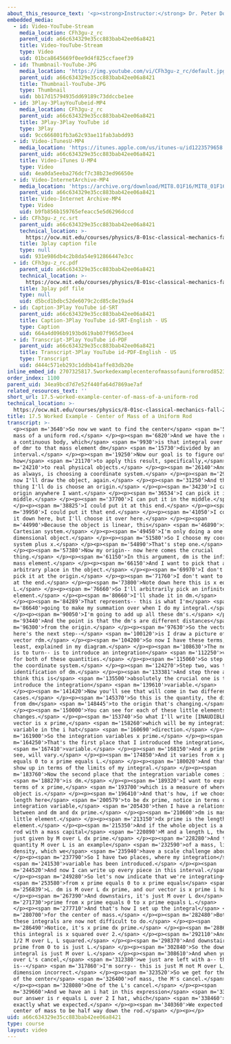 ```yaml
---
about_this_resource_text: '<p><strong>Instructor:</strong> Dr. Peter Dourmashkin</p>'
embedded_media:
  - id: Video-YouTube-Stream
    media_location: CFh3gu-z_rc
    parent_uid: a66c634329e35cc883bab42ee06a8421
    title: Video-YouTube-Stream
    type: Video
    uid: 01bca8645669f0ee9d4f825ccfaeef39
  - id: Thumbnail-YouTube-JPG
    media_location: 'https://img.youtube.com/vi/CFh3gu-z_rc/default.jpg'
    parent_uid: a66c634329e35cc883bab42ee06a8421
    title: Thumbnail-YouTube-JPG
    type: Thumbnail
    uid: bb17d15794935dd69189c73ddccbe1ee
  - id: 3Play-3PlayYouTubeid-MP4
    media_location: CFh3gu-z_rc
    parent_uid: a66c634329e35cc883bab42ee06a8421
    title: 3Play-3Play YouTube id
    type: 3Play
    uid: 9cc666801fb3a62c93ae11fab3abdd93
  - id: Video-iTunesU-MP4
    media_location: 'https://itunes.apple.com/us/itunes-u/id1223579658'
    parent_uid: a66c634329e35cc883bab42ee06a8421
    title: Video-iTunes U-MP4
    type: Video
    uid: 4ea0da5eeba276dcf7c38b23ed96650e
  - id: Video-InternetArchive-MP4
    media_location: 'https://archive.org/download/MIT8.01F16/MIT8_01F16_L17v04_360p.mp4'
    parent_uid: a66c634329e35cc883bab42ee06a8421
    title: Video-Internet Archive-MP4
    type: Video
    uid: b9fb856b159765efeacc5e5d6296dccd
  - id: CFh3gu-z_rc.srt
    parent_uid: a66c634329e35cc883bab42ee06a8421
    technical_location: >-
      https://ocw.mit.edu/courses/physics/8-01sc-classical-mechanics-fall-2016/week-5-momentum-and-impulse/17.5-worked-example-center-of-mass-of-a-uniform-rod/17.5-worked-example-center-of-mass-of-a-uniform-rod/CFh3gu-z_rc.srt
    title: 3play caption file
    type: null
    uid: 931e986db4c2b8da54e912866447e3cc
  - id: CFh3gu-z_rc.pdf
    parent_uid: a66c634329e35cc883bab42ee06a8421
    technical_location: >-
      https://ocw.mit.edu/courses/physics/8-01sc-classical-mechanics-fall-2016/week-5-momentum-and-impulse/17.5-worked-example-center-of-mass-of-a-uniform-rod/17.5-worked-example-center-of-mass-of-a-uniform-rod/CFh3gu-z_rc.pdf
    title: 3play pdf file
    type: null
    uid: d5bcd1bdbc52de6079c2cd85c8e19ad4
  - id: Caption-3Play YouTube id-SRT
    parent_uid: a66c634329e35cc883bab42ee06a8421
    title: Caption-3Play YouTube id-SRT-English - US
    type: Caption
    uid: 664a4d096b9193bd619ab07f965d3ee4
  - id: Transcript-3Play YouTube id-PDF
    parent_uid: a66c634329e35cc883bab42ee06a8421
    title: Transcript-3Play YouTube id-PDF-English - US
    type: Transcript
    uid: d444c571eb293c1ddbb41affe83db20e
inline_embed_id: 2707325817.5workedexamplecenterofmassofauniformrod85238348
order_index: 1100
parent_uid: 34ea9bcd7d7e52f440fa64d7869ae7af
related_resources_text: ''
short_url: 17.5-worked-example-center-of-mass-of-a-uniform-rod
technical_location: >-
  https://ocw.mit.edu/courses/physics/8-01sc-classical-mechanics-fall-2016/week-5-momentum-and-impulse/17.5-worked-example-center-of-mass-of-a-uniform-rod/17.5-worked-example-center-of-mass-of-a-uniform-rod
title: 17.5 Worked Example - Center of Mass of a Uniform Rod
transcript: >-
  <p><span m='3640'>So now we want to find the center</span> <span m='5170'>of
  mass of a uniform rod.</span> </p><p><span m='6820'>And we have the result for
  a continuous body, which</span> <span m='9930'>is that integral over the body
  of dmr to that mass element dm</span> <span m='15730'>divided by an
  interval.</span> </p><p><span m='19250'>Now our goal is to figure out
  how</span> <span m='21170'>to apply this result, specifically,</span> <span
  m='24210'>to real physical objects.</span> </p><p><span m='26140'>And the key,
  as always, is choosing a coordinate system.</span> </p><p><span m='29060'>So
  now I'll draw the object, again.</span> </p><p><span m='31250'>And the first
  thing I'll do is choose an origin.</span> </p><p><span m='34230'>I can pick my
  origin anywhere I want.</span> </p><p><span m='36534'>I can pick it in the
  middle.</span> </p><p><span m='37700'>I can put it in the middle.</span>
  </p><p><span m='38825'>I could put it at this end.</span> </p><p><span
  m='39950'>I could put it that end.</span> </p><p><span m='41050'>I could put
  it down here, but I'll choose it over here.</span> </p><p><span
  m='44990'>Because the object is linear, this</span> <span m='46890'>is a very
  Cartesian system.</span> </p><p><span m='49450'>I'm only doing a one
  dimensional object.</span> </p><p><span m='51580'>So I choose my coordinate
  system plus x.</span> </p><p><span m='54890'>That's step one.</span>
  </p><p><span m='57380'>Now my origin-- now here comes the crucial
  thing.</span> </p><p><span m='61150'>In this argument, dm is the infinitesimal
  mass element.</span> </p><p><span m='66150'>And I want to pick that at an
  arbitrary place in the object.</span> </p><p><span m='69970'>I don't want to
  pick it at the origin.</span> </p><p><span m='71760'>I don't want to pick it
  at the end.</span> </p><p><span m='73800'>Note down here this is x equals
  L.</span> </p><p><span m='76660'>So I'll arbitrarily pick an infinitesimal
  element.</span> </p><p><span m='80660'>I'll shade it in dm.</span>
  </p><p><span m='84289'>That represents-- this is what I'm</span> <span
  m='86640'>going to make my summation over when I do my integral.</span>
  </p><p><span m='90050'>I'm going to add up all these dm's.</span> </p><p><span
  m='93440'>And the point is that the dm's are different distances</span> <span
  m='96300'>from the origin.</span> </p><p><span m='97630'>So the vector-- and
  here's the next step--</span> <span m='100120'>is I draw a picture of my
  vector rdm.</span> </p><p><span m='104200'>So now I have these terms, at
  least, explained in my diagram.</span> </p><p><span m='108630'>The next step
  is to turn-- is to introduce an integration</span> <span m='112250'>variable
  for both of these quantities.</span> </p><p><span m='115060'>So step one was
  the coordinate system.</span> </p><p><span m='124270'>Step two, was the
  identification of dm.</span> </p><p><span m='133381'>And step three and I
  think this is</span> <span m='135500'>absolutely the crucial one is to
  introduce the integration</span> <span m='139610'>variable.</span>
  </p><p><span m='141420'>Now you'll see that will come in two different
  cases.</span> </p><p><span m='145370'>So this is the quantity, the distance
  from dm</span> <span m='148445'>to the origin that's changing.</span>
  </p><p><span m='150000'>You can see for each of these little elements, that
  changes.</span> </p><p><span m='153740'>So what I'll write [INAUDIBLE] as a
  vector is x prime,</span> <span m='158260'>which will be my integration
  variable in the i hat</span> <span m='160690'>direction.</span> </p><p><span
  m='161900'>So the integration variables x prime.</span> </p><p><span
  m='164250'>That's the first place that I introduced the integration</span>
  <span m='167410'>variable.</span> </p><p><span m='168150'>And x prime, you can
  see, will vary.</span> </p><p><span m='174850'>And it varies from x prime
  equals 0 to x prime equals L.</span> </p><p><span m='180020'>And that will
  show up in terms of the limits of my integral.</span> </p><p><span
  m='183760'>Now the second place that the integration variable comes in</span>
  <span m='188270'>is dm.</span> </p><p><span m='189320'>I want to express in
  terms of x prime,</span> <span m='193700'>which is a measure of where this
  object is.</span> </p><p><span m='196410'>And that's how, if we choose this
  length here</span> <span m='200579'>to be dx prime, notice in terms of the
  integration variable,</span> <span m='205430'>then I have a relationship
  between and dm and dx prime.</span> </p><p><span m='210600'>dm is mass in this
  little element.</span> </p><p><span m='213150'>dx prime is the length of the
  element.</span> </p><p><span m='215350'>And if the whole object is a uniform
  rod with a mass capital</span> <span m='220890'>M and a length L, then its
  just given by M over L dx prime.</span> </p><p><span m='228280'>And this
  quantity M over L is an example</span> <span m='232590'>of a mass, linear mass
  density, which we</span> <span m='235940'>have a scale challenge about.</span>
  </p><p><span m='237790'>So I have two places, where my integration</span>
  <span m='241530'>variable has been introduced.</span> </p><p><span
  m='244520'>And now I can write up every piece in this interval.</span>
  </p><p><span m='249280'>So let's now indicate that we're integrating</span>
  <span m='253580'>from x prime equals 0 to x prime equals</span> <span
  m='256839'>L. dm is M over L dx prime, and our vector is x prime i hat.</span>
  </p><p><span m='267390'>And downstairs, it's just M over L dx</span> <span
  m='271730'>prime from x prime equals 0 to x prime equals L.</span>
  </p><p><span m='277710'>And that's how I set up the integral</span> <span
  m='280700'>for the center of mass.</span> </p><p><span m='282480'>Both of
  these integrals are now not difficult to do.</span> </p><p><span
  m='286490'>Notice, it's x prime dx prime.</span> </p><p><span m='288670'>So
  this integral is x squared over 2.</span> </p><p><span m='292110'>And I get
  1/2 M over L, L squared.</span> </p><p><span m='298370'>And downstairs, dx
  prime from 0 to is just L.</span> </p><p><span m='302840'>So the downstairs
  integral is just M over L.</span> </p><p><span m='308610'>And when you have M
  over L's cancel,</span> <span m='312380'>we just are left with a-- this
  is--</span> <span m='317860'>I'm sorry-- this is just M not M over L,
  dimension incorrect.</span> </p><p><span m='323520'>So we get for the position
  of the center</span> <span m='326400'>of mass, the M's cancel.</span>
  </p><p><span m='328080'>One of the L's cancel.</span> </p><p><span
  m='329660'>And we have an i hat in this expression</span> <span m='333040'>so
  our answer is r equals L over 2 I hat, which</span> <span m='338460'>is
  exactly what we expected.</span> </p><p><span m='340360'>We expected the
  center of mass to be half way down the rod.</span> </p><p></p>
uid: a66c634329e35cc883bab42ee06a8421
type: course
layout: video
---
```

